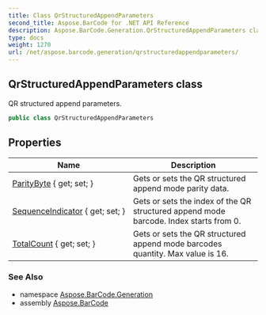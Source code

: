```yaml
---
title: Class QrStructuredAppendParameters
second_title: Aspose.BarCode for .NET API Reference
description: Aspose.BarCode.Generation.QrStructuredAppendParameters class. QR structured append parameters
type: docs
weight: 1270
url: /net/aspose.barcode.generation/qrstructuredappendparameters/
---
```

## QrStructuredAppendParameters class

QR structured append parameters.

```csharp
public class QrStructuredAppendParameters
```

## Properties

| Name | Description |
| --- | --- |
| [ParityByte](../../aspose.barcode.generation/qrstructuredappendparameters/paritybyte/) { get; set; } | Gets or sets the QR structured append mode parity data. |
| [SequenceIndicator](../../aspose.barcode.generation/qrstructuredappendparameters/sequenceindicator/) { get; set; } | Gets or sets the index of the QR structured append mode barcode. Index starts from 0. |
| [TotalCount](../../aspose.barcode.generation/qrstructuredappendparameters/totalcount/) { get; set; } | Gets or sets the QR structured append mode barcodes quantity. Max value is 16. |

### See Also

* namespace [Aspose.BarCode.Generation](../../aspose.barcode.generation/)
* assembly [Aspose.BarCode](../../)


